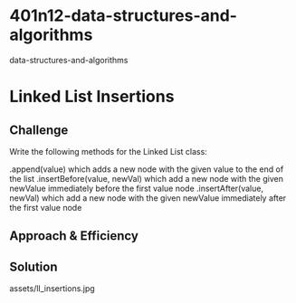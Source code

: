 # 401n12-data-structures-and-algorithms
data-structures-and-algorithms
# Linked List Insertions
<!-- short summary -->

## Challenge
Write the following methods for the Linked List class:

.append(value) which adds a new node with the given value to the end of the list
.insertBefore(value, newVal) which add a new node with the given newValue immediately before the first value node
.insertAfter(value, newVal) which add a new node with the given newValue immediately after the first value node
## Approach & Efficiency
<!-- What approach did you take? Why?What is the BigO? -->

## Solution
assets/ll_insertions.jpg
